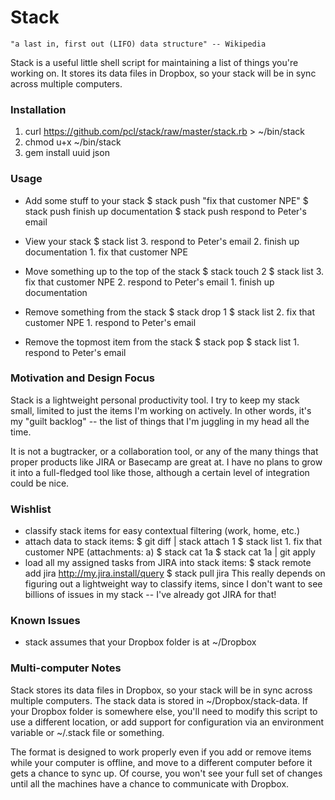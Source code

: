 # Stack #

    "a last in, first out (LIFO) data structure" -- Wikipedia

Stack is a useful little shell script for maintaining a list 
of things you're working on. It stores its data files in 
Dropbox, so your stack will be in sync across multiple computers.

### Installation ###
1. curl https://github.com/pcl/stack/raw/master/stack.rb > ~/bin/stack
2. chmod u+x ~/bin/stack
3. gem install uuid json

### Usage ###
+ Add some stuff to your stack
        $ stack push "fix that customer NPE"
        $ stack push finish up documentation
        $ stack push respond to Peter's email

+ View your stack
        $ stack list
        3. respond to Peter's email
        2. finish up documentation
        1. fix that customer NPE

+ Move something up to the top of the stack
        $ stack touch 2
        $ stack list
        3. fix that customer NPE
        2. respond to Peter's email
        1. finish up documentation

+ Remove something from the stack
        $ stack drop 1
        $ stack list
        2. fix that customer NPE
        1. respond to Peter's email

+ Remove the topmost item from the stack
        $ stack pop
        $ stack list
        1. respond to Peter's email

### Motivation and Design Focus ###
Stack is a lightweight personal productivity tool. I try to keep my
stack small, limited to just the items I'm working on actively. In 
other words, it's my "guilt backlog" -- the list of things that I'm 
juggling in my head all the time.

It is not a bugtracker, or a collaboration tool, or any of the many
things that proper products like JIRA or Basecamp are great at. I
have no plans to grow it into a full-fledged tool like those, although
a certain level of integration could be nice.

### Wishlist ###
+ classify stack items for easy contextual filtering (work, home, etc.)
+ attach data to stack items:
        $ git diff | stack attach 1
        $ stack list
        1. fix that customer NPE (attachments: a)
        $ stack cat 1a
        <diff output here>
        $ stack cat 1a | git apply
+ load all my assigned tasks from JIRA into stack items:
        $ stack remote add jira http://my.jira.install/query
        $ stack pull jira
  This really depends on figuring out a lightweight way to classify items,
  since I don't want to see billions of issues in my stack -- I've already
  got JIRA for that!

### Known Issues ###
+ stack assumes that your Dropbox folder is at ~/Dropbox

### Multi-computer Notes ###

Stack stores its data files in Dropbox, so your stack will be in
sync across multiple computers. The stack data is stored in 
~/Dropbox/stack-data. If your Dropbox folder is somewhere else,
you'll need to modify this script to use a different location,
or add support for configuration via an environment variable or
~/.stack file or something.

The format is designed to work properly even if you add or remove
items while your computer is offline, and move to a different 
computer before it gets a chance to sync up. Of course, you won't 
see your full set of changes until all the machines have a chance
to communicate with Dropbox.
